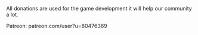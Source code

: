 All donations are used for the game development it  will help our community a lot.

Patreon: patreon.com/user?u=80476369
